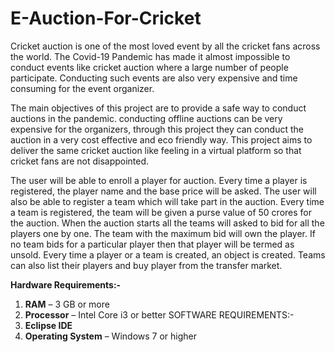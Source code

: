 # E-Auction-For-Cricket
Cricket auction is one of the most loved event by all the cricket fans across the world. The Covid-19 Pandemic has made it almost impossible to conduct events like cricket auction where a large number of people participate. Conducting such events are also very expensive and time consuming for the event organizer.

The main objectives of this project are to provide a safe way to conduct auctions in the pandemic. conducting offline auctions can be very expensive for the organizers, through this project they can conduct the auction in a very cost effective and eco friendly way. This project aims to deliver the same cricket auction like feeling in a virtual platform so that cricket fans are not disappointed.

The user will be able to enroll a player for auction. Every time a player is registered, the player name and the base price will be asked. The user will also be able to register a team which will take part in the auction. Every time a team is registered, the team will be given a purse value of 50 crores for the auction. When the auction starts all the teams will asked to bid for all the players one by one. The team with the maximum bid will own the player. If no team bids for a particular player then that player will be termed as unsold. Every time a player or a team is created, an object is created.  Teams can also list their players and buy player from the transfer market. 

**Hardware Requirements:-**
1. **RAM** – 3 GB or more
2. **Processor** – Intel Core i3 or better
 SOFTWARE REQUIREMENTS:-
 1. **Eclipse IDE**
 2. **Operating System** – Windows 7 or higher 
